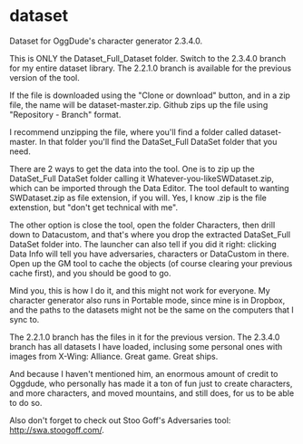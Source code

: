 # dataset
Dataset for OggDude's character generator 2.3.4.0.

This is ONLY the Dataset_Full_Dataset folder. Switch to the 2.3.4.0 branch for my entire dataset library. The 2.2.1.0 branch is available for the previous version of the tool.

If the file is downloaded using the "Clone or download" button, and in a zip file, the name will be dataset-master.zip. Github zips up the file using "Repository - Branch" format. 

I recommend unzipping the file, where you'll find a folder called dataset-master. In that folder you'll find the DataSet_Full DataSet folder that you need.

There are 2 ways to get the data into the tool. One is to zip up the DataSet_Full DataSet folder calling it Whatever-you-likeSWDataset.zip, which can be imported through the Data Editor. The tool default to wanting SWDataset.zip as file extension, if you will. Yes, I know .zip is the file extenstion, but "don't get technical with me".

The other option is close the tool, open the folder Characters, then drill down to Datacustom, and that's where you drop the extracted DataSet_Full DataSet folder into. The launcher can also tell if you did it right: clicking Data Info will tell you have adversaries, characters or DataCustom in there. Open up the GM tool to cache the objects (of course clearing your previous cache first), and you should be good to go.

Mind you, this is how I do it, and this might not work for everyone. My character generator also runs in Portable mode, since mine is in Dropbox, and the paths to the datasets might not be the same on the computers that I sync to.

The 2.2.1.0 branch has the files in it for the previous version.
The 2.3.4.0 branch has all datasets I have loaded, inclusing some personal ones with images from X-Wing: Alliance. Great game. Great ships.

And because I haven't mentioned him, an enormous amount of credit to Oggdude, who personally has made it a ton of fun just to create characters, and more characters, and moved mountains, and still does, for us to be able to do so.

Also don't forget to check out Stoo Goff's Adversaries tool: http://swa.stoogoff.com/.
